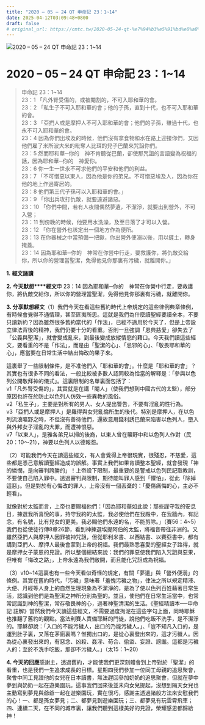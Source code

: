 ```yaml
---
title: "2020 – 05 – 24 QT 申命記 23：1~14"
date: 2025-04-12T03:09:48+0800
draft: false
# original_url: https://cmtc.tw/2020-05-24-qt-%e7%94%b3%e5%91%bd%e8%a8%98-23%ef%bc%9a114
---
```


![2020 – 05 – 24 QT 申命記 23：1\~14](/images/qt.jpg   "2020 – 05 – 24 QT 申命記 23：1\~14")

# 2020 – 05 – 24 QT 申命記 23：1\~14

> 申命記 23：1\~14  
> 23：1 「凡外腎受傷的，或被閹割的，不可入耶和華的會。  
> 23：2 「私生子不可入耶和華的會；他的子孫，直到十代，也不可入耶和華的會。  
> 23：3 「亞捫人或是摩押人不可入耶和華的會；他們的子孫，雖過十代，也永不可入耶和華的會。  
> 23：4 因為你們出埃及的時候，他們沒有拿食物和水在路上迎接你們，又因他們雇了米所波大米的毗奪人比珥的兒子巴蘭來咒詛你們。  
> 23：5 然而耶和華─你的　神不肯聽從巴蘭，卻使那咒詛的言語變為祝福的話，因為耶和華─你的　神愛你。  
> 23：6 你一生一世永不可求他們的平安和他們的利益。  
> 23：7 「不可憎惡以東人，因為他是你的弟兄。不可憎惡埃及人，因為你在他的地上作過寄居的。  
> 23：8 他們第三代子孫可以入耶和華的會。」  
> 23：9 「你出兵攻打仇敵，就要遠避諸惡。  
> 23：10 「你們中間，若有人夜間偶然夢遺，不潔淨，就要出到營外，不可入營；  
> 23：11 到傍晚的時候，他要用水洗澡，及至日落了才可以入營。  
> 23：12 「你在營外也該定出一個地方作為便所。  
> 23：13 在你器械之中當預備一把鍬，你出營外便溺以後，用以鏟土，轉身掩蓋。  
> 23：14 因為耶和華─你的　神常在你營中行走，要救護你，將仇敵交給你，所以你的營理當聖潔，免得他見你那裏有污穢，就離開你。」

**1.** **經文誦讀**

**2. 今天默想****經文**申 23：14 因為耶和華─你的　神常在你營中行走，要救護你，將仇敵交給你，所以你的營理當聖潔，免得他見你那裏有污穢，就離開你。

**3. 分享默想經文**（1）我們今天在看這些舊約時代上帝規定的這些律例典章條例，有時候會覺得不通情理，甚至匪夷所思。這就是我們為什麼讀聖經要讀全本，不要只讀新約？因為雖然很多舊約當代的「作法」，已經不適用於今天了，但是上帝設立律法背後的精神，我們仍要十分的看重。否則一旦強調「恩典慈愛」卻失去了「公義與聖潔」，就會變成亂來，到最後變成放縱情慾的藉口。今天我們讀這些經文，要看重的不是「作法」，而是由「聖潔的心」、「忌邪的心」、「敬畏耶和華的心」，應當要在日常生活中結出悔改的果子來。

這裏舉了一些限制條件，是不准他們入「耶和華的會」。什麼是「耶和華的會」？其實也有很多不同的看法，一般比較被多數人認同較為恰當的解釋是：「參與以色列公開敬拜神的儀式」。這裏限制的名單裏面包括了：  
v1「凡外腎受傷的」，其實就是在講「閹人」（使我們想到中國古代的太監），部分原因也許在於防止以色列人仿效一些異教的風俗。  
v2「私生子」，主要是對所有的男人、女人提出警告，不要有淫亂的性行為。  
v3「亞捫人或是摩押人」是羅得與女兒亂倫所生的後代。特別是摩押人，在以色列流浪曠野之時，不但沒有善待他們，還故意用錢利誘巴蘭來陷害以色列人，墮入與外邦女子淫亂的大罪，而遭神恨惡。  
v7「以東人」，是雅各弟兄以掃的後裔，以東人曾在曠野中和以色列人作對（民20：10～21），神要以色列人以德報怨。

（2）可能我們今天在讀這些經文，有人會覺得上帝很現實，很殘忍，不慈愛，這些都是憑己意解讀聖經造成的誤解。事實上我們如果肯讀整本聖經，就會發現「神的憐憫，是向審判誇勝的」！上帝設下限制，最重要的是警戒以色列民記取教訓，不要使自己陷入罪中。透過審判與限制，期待能叫罪人感到「懼怕」，從此「除掉這惡」。但是對於有心悔改的罪人，上帝沒有一個丟棄的：「憂傷痛悔的心，主必不輕看」。

就像對於太監而言，上帝也要賜福他們：「因為耶和華如此說：那些謹守我的安息日，揀選我所喜悅的事，持守我約的太監，我必使他們在我殿中，在我牆內，有記念，有名號，比有兒女的更美。我必賜他們永遠的名，不能剪除。」（賽56：4\~5）我們也從使徒行傳8章26節，看到神揀選埃提阿伯的太監，將福音帶往非洲的。又雖然亞捫人與摩押人因罪被神咒詛，但從耶利米書、以西結書、以賽亞書中，都有講到亞捫人、摩押人最後會蒙到上帝的祝福。我們最熟悉喜愛的聖經女子路得，就是摩押女子蒙恩的見證。所以整個總結來說：我們的罪惡使我們陷入咒詛與惡果，但唯有「悔改之路」，上帝永遠為我們敞開，而且能化咒詛成為祝福。

（3）v10\~14這裏也有一些今天看似奇怪的規定，有關「夢遺」與「營外便溺」的條例。其實在舊約時代，「污穢」意味著「羞愧污穢之物」，律法之所以規定精液、大便、月經等人身上的自然生理現象為不潔淨的，是為了使以色列百姓藉著日常生活，認識到他們是為聖潔之神所分別為聖的。並且，使他們在日常生活當中，也常常認識到神的聖潔，常存敬畏神的心，過著神聖清潔的生活。《聖經精讀本──申命記 註解》當然我們今天讀這些經文，不需要過度拘泥在這些字句上面，同時耶穌也推翻了舊約的觀點。當法利賽人責備耶穌的門徒，說他們吃飯不洗手，是不潔淨的。耶穌卻說：「入口的不能污穢人，出口的乃能污穢人。」、「豈不知凡入口的，是運到肚子裏，又落在茅廁裏嗎？惟獨出口的，是從心裏發出來的，這才污穢人。因為從心裏發出來的，有惡念、凶殺、姦淫、苟合、偷盜、妄證、謗讟。這都是污穢人的；至於不洗手吃飯，那卻不污穢人。」（太15：1\~20）

**4. 今天的回應**感謝主，透過舊約，才能使我們更深刻體會到上帝對於「聖潔」的看重，也是我們一生追求成長的目標。星期四我們參加一位同工母親的追思聚會，聚會中同工見證他的女兒在日本讀書，無法趕回參加奶奶的追思聚會，但就在夢中夢到與奶奶一起在遊樂園玩。這事我們回來後並未向女兒提起，沒想到隔天女兒也主動寫到夢見與爺爺一起在遊樂園玩，實在很巧，感謝主透過諸般方法來安慰我們的心！一、都是孫女夢見；二、都夢見到遊樂園玩；三、都夢見有玩雲霄飛車；四、連續二天，在不同的城市裏，讓我們聽到這樣美好的見證，榮耀感恩都歸給神！